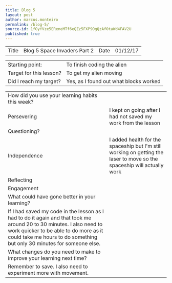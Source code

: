 ```yaml
---
title: Blog 5
layout: post
author: marcus.monteiro
permalink: /blog-5/
source-id: 1fGyYVze5EReneMTf6eQZz5FXP9OgQzAfOtaWd4FAV2U
published: true
---
```

<table>
  <tr>
    <td>Title</td>
    <td>Blog 5 Space Invaders Part 2</td>
    <td>Date</td>
    <td>01/12/17</td>
  </tr>
</table>


<table>
  <tr>
    <td>Starting point:</td>
    <td>To finish coding the alien</td>
  </tr>
  <tr>
    <td>Target for this lesson?</td>
    <td>To get my alien moving</td>
  </tr>
  <tr>
    <td>Did I reach my target? </td>
    <td>Yes, as I found out what blocks worked</td>
  </tr>
</table>


<table>
  <tr>
    <td>How did you use your learning habits this week?</td>
    <td></td>
  </tr>
  <tr>
    <td>Persevering</td>
    <td>I kept on going after I had not saved my work from the lesson</td>
  </tr>
  <tr>
    <td>Questioning?</td>
    <td></td>
  </tr>
  <tr>
    <td>Independence</td>
    <td>I added health for the spaceship but I'm still working on getting the laser to move so the spaceship will actually work</td>
  </tr>
  <tr>
    <td>Reflecting</td>
    <td></td>
  </tr>
  <tr>
    <td>Engagement</td>
    <td></td>
  </tr>
  <tr>
    <td>What could have gone better in your learning?</td>
    <td></td>
  </tr>
  <tr>
    <td>If I had saved my code in the lesson as I had to do it again and that took me around 20 to 30 minutes. I also need to work quicker to be able to do more as it could take me hours to do something but only 30 minutes for someone else.</td>
    <td></td>
  </tr>
  <tr>
    <td>What changes do you need to make to improve your learning next time?</td>
    <td></td>
  </tr>
  <tr>
    <td>Remember to save. I also need to experiment more with movement.</td>
    <td></td>
  </tr>
</table>



